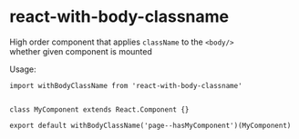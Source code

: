 # react-with-body-classname

High order component that applies `className` to the `<body/>`  
whether given component is mounted  

Usage:  
```
import withBodyClassName from 'react-with-body-classname'


class MyComponent extends React.Component {}

export default withBodyClassName('page--hasMyComponent')(MyComponent)
```